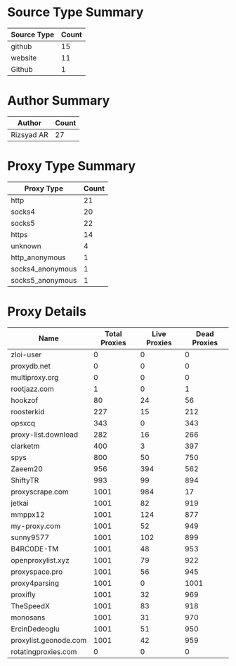 # Source Type Summary

| Source Type | Count |
|-------------|-------|
| github | 15 |
| website | 11 |
| Github | 1 |


# Author Summary

| Author | Count |
|--------|-------|
| Rizsyad AR | 27 |


# Proxy Type Summary

| Proxy Type | Count |
|------------|-------|
| http | 21 |
| socks4 | 20 |
| socks5 | 22 |
| https | 14 |
| unknown | 4 |
| http_anonymous | 1 |
| socks4_anonymous | 1 |
| socks5_anonymous | 1 |


# Proxy Details

| Name | Total Proxies | Live Proxies | Dead Proxies |
|------|---------------|--------------|---------------|
| zloi-user | 0 | 0 | 0 |
| proxydb.net | 0 | 0 | 0 |
| multiproxy.org | 0 | 0 | 0 |
| rootjazz.com | 1 | 0 | 1 |
| hookzof | 80 | 24 | 56 |
| roosterkid | 227 | 15 | 212 |
| opsxcq | 343 | 0 | 343 |
| proxy-list.download | 282 | 16 | 266 |
| clarketm | 400 | 3 | 397 |
| spys | 800 | 50 | 750 |
| Zaeem20 | 956 | 394 | 562 |
| ShiftyTR | 993 | 99 | 894 |
| proxyscrape.com | 1001 | 984 | 17 |
| jetkai | 1001 | 82 | 919 |
| mmppx12 | 1001 | 124 | 877 |
| my-proxy.com | 1001 | 52 | 949 |
| sunny9577 | 1001 | 102 | 899 |
| B4RC0DE-TM | 1001 | 48 | 953 |
| openproxylist.xyz | 1001 | 79 | 922 |
| proxyspace.pro | 1001 | 56 | 945 |
| proxy4parsing | 1001 | 0 | 1001 |
| proxifly | 1001 | 32 | 969 |
| TheSpeedX | 1001 | 83 | 918 |
| monosans | 1001 | 31 | 970 |
| ErcinDedeoglu | 1001 | 51 | 950 |
| proxylist.geonode.com | 1001 | 42 | 959 |
| rotatingproxies.com | 0 | 0 | 0 |
